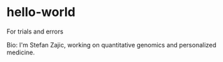 # hello-world
For trials and errors

Bio: I'm Stefan Zajic, working on quantitative genomics and personalized medicine.
